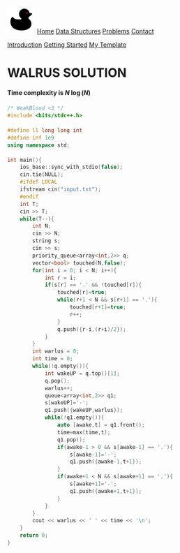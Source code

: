 
<head>
<meta charset="UTF-8">
<title>Walrus Solution</title>
<META NAME="Description" CONTENT="Wanna see some algorithms ? You came to the right place.">
<link rel="icon" type="image/png" href="/favicon-96x96.png" sizes="96x96" />
<link rel="icon" type="image/svg+xml" href="/favicon.svg" />
<link rel="shortcut icon" href="/favicon.ico" />
<link rel="apple-touch-icon" sizes="180x180" href="/apple-touch-icon.png" />
<link rel="manifest" href="/site.webmanifest" />
<link rel="stylesheet" href="/stylesheet/style.css">
<script src="/js/highlight.min.js"></script>
</head>


<div id="navbar">
  <div class="buttons">

  ![LOGO](/duck.png)
  <a href="/index.html">Home</a>
  <a href="javascript:void(0)">Data Structures</a>
  <a class="active" href="/Problems/problems.html">Problems</a>
  <a href="javascript:void(0)">Contact</a>
  </div>
</div>

<div class ="non-essential">
<div id="right-navbar">
<div id="space">
</div>

[Introduction](#warning-the-site-is-under-construction)
[Getting Started](#per-iniziare)
[My Template](#il-mio-template-base)

</div>
</div>
<div class="content">

# WALRUS SOLUTION


#### Time complexity is $N \; \log(N)$
~~~cpp
/* WeakBlood <3 */
#include <bits/stdc++.h>

#define ll long long int
#define inf 1e9
using namespace std;

int main(){
    ios_base::sync_with_stdio(false);
    cin.tie(NULL);
    #ifdef LOCAL
    ifstream cin("input.txt");
    #endif
    int T;
    cin >> T;
    while(T--){
        int N;
        cin >> N;
        string s;
        cin >> s;
        priority_queue<array<int,2>> q;
        vector<bool> touched(N,false);
        for(int i = 0; i < N; i++){
            int r = i;
            if(s[r] == '.' && !touched[r]){
                touched[r]=true;
                while(r+1 < N && s[r+1] == '.'){
                    touched[r+1]=true;
                    r++;
                }
                q.push({r-i,(r+i)/2});
            }
        }   
        int warlus = 0;
        int time = 0;
        while(!q.empty()){
            int wakeUP = q.top()[1];
            q.pop();
            warlus++;
            queue<array<int,2>> q1;
            s[wakeUP]='-';
            q1.push({wakeUP,warlus});
            while(!q1.empty()){
                auto [awake,t] = q1.front();
                time=max(time,t);
                q1.pop();
                if(awake-1 > 0 && s[awake-1] == '.'){
                    s[awake-1]='-';
                    q1.push({awake-1,t+1});
                } 
                if(awake+1 < N && s[awake+1] == '.'){
                    s[awake+1]='-';
                    q1.push({awake+1,t+1});
                }
            }
        }
        cout << warlus << ' ' << time << '\n';
    }
    return 0;
}

~~~

</div>
<script>hljs.initHighlightingOnLoad();</script>

